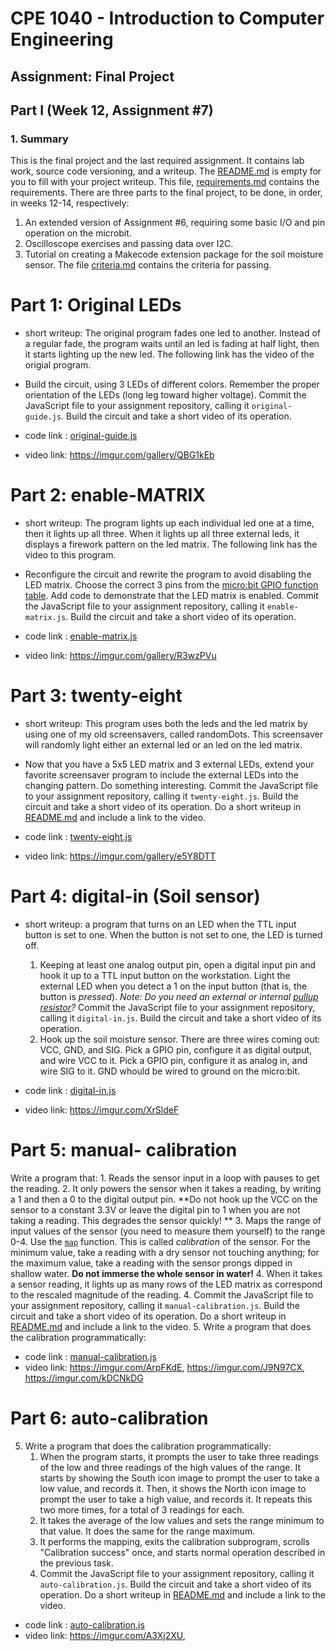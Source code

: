 # CPE 1040 - Introduction to Computer Engineering

## Assignment: Final Project

## Part I (Week 12, Assignment #7)

### 1. Summary

This is the final project and the last required assignment. It contains lab work, source code versioning, and a writeup. The [README.md](README.md) is empty for you to fill with your project writeup. This file, [requirements.md](requirements.md) contains the requirements. There are three parts to the final project, to be done, in order, in weeks 12-14, respectively:
1. An extended version of Assignment #6, requiring some basic I/O and pin operation on the microbit.
2. Oscilloscope exercises and passing data over I2C.
3. Tutorial on creating a Makecode extension package for the soil moisture sensor.
The file [criteria.md](criteria.md) contains the criteria for passing.

# Part 1: Original LEDs
- short writeup: The original program fades one led to another. Instead of a regular fade, the program waits until an led is fading at half light, then it starts lighting up the new led. The following link has the video of the origial program.
- Build the circuit, using 3 LEDs of different colors. Remember the proper orientation of the LEDs (long leg toward higher voltage). Commit the JavaScript file to your assignment repository, calling it `original-guide.js`. Build the circuit and take a short video of its operation.

- code link : [original-guide.js](original-guide.js)
- video link: https://imgur.com/gallery/QBG1kEb

# Part 2: enable-MATRIX
- short writeup: The program lights up each individual led one at a time, then it lights up all three. When it lights up all three external leds, it displays a firework pattern on the led matrix. The following link has the video to this program.
- Reconfigure the circuit and rewrite the program to avoid disabling the LED matrix. Choose the correct 3 pins from the [micro:bit GPIO function table](https://learn.sparkfun.com/tutorials/microbit-breakout-board-hookup-guide#hardware-overview). Add code to demonstrate that the LED matrix is enabled. Commit the JavaScript file to your assignment repository, calling it `enable-matrix.js`. Build the circuit and take a short video of its operation.

- code link : [enable-matrix.js](enable-matrix.js)
- video link: https://imgur.com/gallery/R3wzPVu

# Part 3: twenty-eight
- short writeup: This program uses both the leds and the led matrix by using one of my old screensavers, called randomDots. This screensaver will randomly light either an external led or an led on the led matrix. 
- Now that you have a 5x5 LED matrix and 3 external LEDs, extend your favorite screensaver program to include the external LEDs into the changing pattern. Do something interesting. Commit the JavaScript file to your assignment repository, calling it `twenty-eight.js`. Build the circuit and take a short video of its operation. Do a short writeup in [README.md](README.md) and include a link to the video.

- code link : [twenty-eight.js](twenty-eight.js)
- video link: https://imgur.com/gallery/e5Y8DTT

# Part 4: digital-in (Soil sensor)
- short writeup: a program that turns on an LED when the TTL input button is set to one. When the button is not set to one, the LED is turned off.

   1. Keeping at least one analog output pin, open a digital input pin and hook it up to a TTL input button on the workstation. Light the external LED when you detect a 1 on the input button (that is, the button is _pressed_). _Note: Do you need an external or internal [pullup resistor](https://www.google.com/search?q=pullup+pulldown+resistor&oq=pullup+pull)?_ Commit the JavaScript file to your assignment repository, calling it `digital-in.js`. Build the circuit and take a short video of its operation. 
   2. Hook up the soil moisture sensor. There are three wires coming out: VCC, GND, and SIG. Pick a GPIO pin, configure it as digital output, and wire VCC to it. Pick a GPIO pin, configure it as analog in, and wire SIG to it. GND whould be wired to ground on the micro:bit.

- code link : [digital-in.js](digital-in.js)
- video link: https://imgur.com/XrSldeF

# Part 5: manual- calibration
Write a program that:
      1. Reads the sensor input in a loop with pauses to get the reading.
		2. It only powers the sensor when it takes a reading, by writing a 1 and then a 0 to the digital output pin. **Do not hook up the VCC on the sensor to a constant 3.3V or leave the digital pin to 1 when you are not taking a reading. This degrades the sensor quickly! **
		3. Maps the range of input values of the sensor (you need to measure them yourself) to the range 0-4. Use the [`map`](https://makecode.microbit.org/reference/pins/map) function. This is called _calibration_ of the sensor. For the minimum value, take a reading with a dry sensor not touching anything; for the maximum value, take a reading with the sensor prongs dipped in shallow water. **Do not immerse the whole sensor in water!**
		4. When it takes a sensor reading, it lights up as many rows of the LED matrix as correspond to the rescaled magnitude of the reading.
   4. Commit the JavaScript file to your assignment repository, calling it `manual-calibration.js`. Build the circuit and take a short video of its operation. Do a short writeup in [README.md](README.md) and include a link to the video.
   5. Write a program that does the calibration programmatically:

- code link : [manual-calibration.js](manual-calibration.js)
- video link: https://imgur.com/ArpFKdE, https://imgur.com/J9N97CX, https://imgur.com/kDCNkDG

# Part 6: auto-calibration
5. Write a program that does the calibration programmatically:
      1. When the program starts, it prompts the user to take three readings of the low and three readings of the high values of the range. It starts by showing the South icon image to prompt the user to take a low value, and records it. Then, it shows the North icon image to prompt the user to take a high value, and records it. It repeats this two more times, for a total of 3 readings for each.
      2. It takes the average of the low values and sets the range minimum to that value. It does the same for the range maximum.
      3. It performs the mapping, exits the calibration subprogram, scrolls "Calibration success" once, and starts normal operation described in the previous task.
   6. Commit the JavaScript file to your assignment repository, calling it `auto-calibration.js`. Build the circuit and take a short video of its operation. Do a short writeup in [README.md](README.md) and include a link to the video.

- code link : [auto-calibration.js](auto-calibration.js)
- video link: https://imgur.com/A3Xj2XU, 

